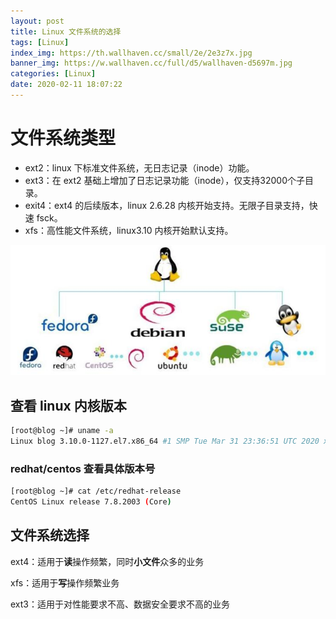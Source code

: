 ```yaml
---
layout: post
title: Linux 文件系统的选择
tags: [Linux]
index_img: https://th.wallhaven.cc/small/2e/2e3z7x.jpg
banner_img: https://w.wallhaven.cc/full/d5/wallhaven-d5697m.jpg
categories: [Linux]
date: 2020-02-11 18:07:22
---
```


# 文件系统类型

* ext2：linux 下标准文件系统，无日志记录（inode）功能。
* ext3：在 ext2 基础上增加了日志记录功能（inode），仅支持32000个子目录。
* exit4：ext4 的后续版本，linux 2.6.28 内核开始支持。无限子目录支持，快速 fsck。
* xfs：高性能文件系统，linux3.10 内核开始默认支持。

![](/img/linux_fs/linux.jpg)


## 查看 linux 内核版本

```bash
[root@blog ~]# uname -a
Linux blog 3.10.0-1127.el7.x86_64 #1 SMP Tue Mar 31 23:36:51 UTC 2020 x86_64 x86_64 x86_64 GNU/Linux
```

### redhat/centos 查看具体版本号

```bash
[root@blog ~]# cat /etc/redhat-release 
CentOS Linux release 7.8.2003 (Core)
```

## 文件系统选择

ext4：适用于**读**操作频繁，同时**小文件**众多的业务

xfs：适用于**写**操作频繁业务

ext3：适用于对性能要求不高、数据安全要求不高的业务